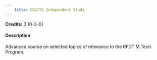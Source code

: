 ```yaml
---
    title: CRS735 Independent Study
---
```

**Credits:** 3 (0-3-0)



#### Description 
Advanced course on selected topics of relevance to the RFDT M.Tech. Program.